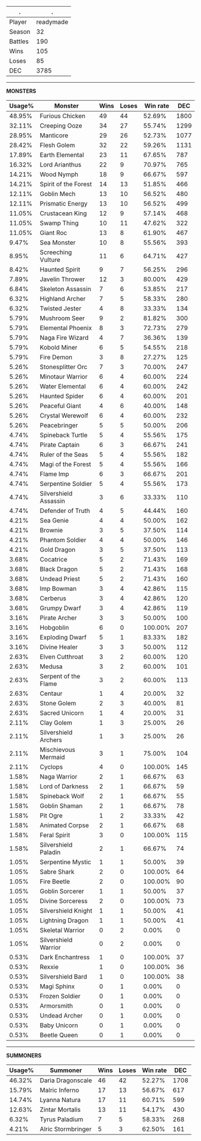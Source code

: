 .|.
|-|-
Player|readymade
Season|32
Battles|190
Wins|105
Loses|85
DEC|3785

---
**MONSTERS**

Usage%|Monster|Wins|Loses|Win rate|DEC|
-|-|-|-|-|-|
48.95%|Furious Chicken|49|44|52.69%|1800|
32.11%|Creeping Ooze|34|27|55.74%|1299|
28.95%|Manticore|29|26|52.73%|1077|
28.42%|Flesh Golem|32|22|59.26%|1131|
17.89%|Earth Elemental|23|11|67.65%|787|
16.32%|Lord Arianthus|22|9|70.97%|765|
14.21%|Wood Nymph|18|9|66.67%|597|
14.21%|Spirit of the Forest|14|13|51.85%|466|
12.11%|Goblin Mech|13|10|56.52%|480|
12.11%|Prismatic Energy|13|10|56.52%|499|
11.05%|Crustacean King|12|9|57.14%|468|
11.05%|Swamp Thing|10|11|47.62%|322|
11.05%|Giant Roc|13|8|61.90%|467|
9.47%|Sea Monster|10|8|55.56%|393|
8.95%|Screeching Vulture|11|6|64.71%|427|
8.42%|Haunted Spirit|9|7|56.25%|296|
7.89%|Javelin Thrower|12|3|80.00%|429|
6.84%|Skeleton Assassin|7|6|53.85%|217|
6.32%|Highland Archer|7|5|58.33%|280|
6.32%|Twisted Jester|4|8|33.33%|134|
5.79%|Mushroom Seer|9|2|81.82%|300|
5.79%|Elemental Phoenix|8|3|72.73%|279|
5.79%|Naga Fire Wizard|4|7|36.36%|139|
5.79%|Kobold Miner|6|5|54.55%|218|
5.79%|Fire Demon|3|8|27.27%|125|
5.26%|Stonesplitter Orc|7|3|70.00%|247|
5.26%|Minotaur Warrior|6|4|60.00%|224|
5.26%|Water Elemental|6|4|60.00%|242|
5.26%|Haunted Spider|6|4|60.00%|201|
5.26%|Peaceful Giant|4|6|40.00%|148|
5.26%|Crystal Werewolf|6|4|60.00%|232|
5.26%|Peacebringer|5|5|50.00%|206|
4.74%|Spineback Turtle|5|4|55.56%|175|
4.74%|Pirate Captain|6|3|66.67%|241|
4.74%|Ruler of the Seas|5|4|55.56%|182|
4.74%|Magi of the Forest|5|4|55.56%|166|
4.74%|Flame Imp|6|3|66.67%|201|
4.74%|Serpentine Soldier|5|4|55.56%|173|
4.74%|Silvershield Assassin|3|6|33.33%|110|
4.74%|Defender of Truth|4|5|44.44%|160|
4.21%|Sea Genie|4|4|50.00%|162|
4.21%|Brownie|3|5|37.50%|114|
4.21%|Phantom Soldier|4|4|50.00%|146|
4.21%|Gold Dragon|3|5|37.50%|113|
3.68%|Cocatrice|5|2|71.43%|169|
3.68%|Black Dragon|5|2|71.43%|168|
3.68%|Undead Priest|5|2|71.43%|160|
3.68%|Imp Bowman|3|4|42.86%|115|
3.68%|Cerberus|3|4|42.86%|120|
3.68%|Grumpy Dwarf|3|4|42.86%|119|
3.16%|Pirate Archer|3|3|50.00%|100|
3.16%|Hobgoblin|6|0|100.00%|207|
3.16%|Exploding Dwarf|5|1|83.33%|182|
3.16%|Divine Healer|3|3|50.00%|112|
2.63%|Elven Cutthroat|3|2|60.00%|120|
2.63%|Medusa|3|2|60.00%|101|
2.63%|Serpent of the Flame|3|2|60.00%|113|
2.63%|Centaur|1|4|20.00%|32|
2.63%|Stone Golem|2|3|40.00%|81|
2.63%|Sacred Unicorn|1|4|20.00%|31|
2.11%|Clay Golem|1|3|25.00%|26|
2.11%|Silvershield Archers|1|3|25.00%|26|
2.11%|Mischievous Mermaid|3|1|75.00%|104|
2.11%|Cyclops|4|0|100.00%|145|
1.58%|Naga Warrior|2|1|66.67%|63|
1.58%|Lord of Darkness|2|1|66.67%|59|
1.58%|Spineback Wolf|2|1|66.67%|55|
1.58%|Goblin Shaman|2|1|66.67%|78|
1.58%|Pit Ogre|1|2|33.33%|42|
1.58%|Animated Corpse|2|1|66.67%|68|
1.58%|Feral Spirit|3|0|100.00%|115|
1.58%|Silvershield Paladin|2|1|66.67%|74|
1.05%|Serpentine Mystic|1|1|50.00%|39|
1.05%|Sabre Shark|2|0|100.00%|64|
1.05%|Fire Beetle|2|0|100.00%|90|
1.05%|Goblin Sorcerer|1|1|50.00%|37|
1.05%|Divine Sorceress|2|0|100.00%|73|
1.05%|Silvershield Knight|1|1|50.00%|41|
1.05%|Lightning Dragon|1|1|50.00%|41|
1.05%|Skeletal Warrior|0|2|0.00%|0|
1.05%|Silvershield Warrior|0|2|0.00%|0|
0.53%|Dark Enchantress|1|0|100.00%|37|
0.53%|Rexxie|1|0|100.00%|36|
0.53%|Silvershield Bard|1|0|100.00%|38|
0.53%|Magi Sphinx|0|1|0.00%|0|
0.53%|Frozen Soldier|0|1|0.00%|0|
0.53%|Armorsmith|0|1|0.00%|0|
0.53%|Undead Archer|0|1|0.00%|0|
0.53%|Baby Unicorn|0|1|0.00%|0|
0.53%|Beetle Queen|0|1|0.00%|0|

---
**SUMMONERS**

Usage%|Summoner|Wins|Loses|Win rate|DEC|
-|-|-|-|-|-|
46.32%|Daria Dragonscale|46|42|52.27%|1708|
15.79%|Malric Inferno|17|13|56.67%|617|
14.74%|Lyanna Natura|17|11|60.71%|599|
12.63%|Zintar Mortalis|13|11|54.17%|430|
6.32%|Tyrus Paladium|7|5|58.33%|268|
4.21%|Alric Stormbringer|5|3|62.50%|161|
